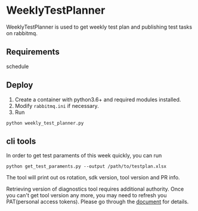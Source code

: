 # WeeklyTestPlanner
WeeklyTestPlanner is used to get weekly test plan and publishing test tasks on rabbitmq.

## Requirements
schedule

## Deploy
1. Create a container with python3.6+ and required modules installed. 
2. Modify `rabbitmq.ini` if necessary.
3. Run
```
python weekly_test_planner.py
```

## cli tools
In order to get test paraments of this week quickly, you can run 
```
python get_test_paraments.py --output /path/to/testplan.xlsx
```
The tool will print out os rotation, sdk version, tool version and PR info.  

Retrieving version of diagnostics tool requires additional authority. Once you can't get tool version any more, you may need to refresh you PAT(personal access tokens). Please go through the [document](https://docs.microsoft.com/en-us/azure/devops/organizations/accounts/use-personal-access-tokens-to-authenticate?view=azure-devops&tabs=preview-page) for details.

